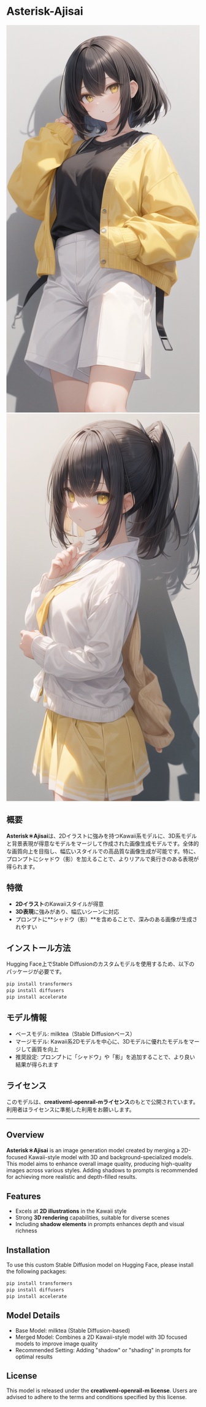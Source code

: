# Asterisk-Ajisai

![](00002-2301943573.png)
![](00004-2301943575.png)

## 概要
**Asterisk＊Ajisai**は、2Dイラストに強みを持つKawaii系モデルに、3D系モデルと背景表現が得意なモデルをマージして作成された画像生成モデルです。全体的な画質向上を目指し、幅広いスタイルでの高品質な画像生成が可能です。特に、プロンプトにシャドウ（影）を加えることで、よりリアルで奥行きのある表現が得られます。

## 特徴
- **2Dイラスト**のKawaiiスタイルが得意
- **3D表現**に強みがあり、幅広いシーンに対応
- プロンプトに**シャドウ（影）**を含めることで、深みのある画像が生成されやすい

## インストール方法
Hugging Face上でStable Diffusionのカスタムモデルを使用するため、以下のパッケージが必要です。

```bash
pip install transformers
pip install diffusers
pip install accelerate
```

## モデル情報
 - ベースモデル: milktea（Stable Diffusionベース）
 - マージモデル: Kawaii系2Dモデルを中心に、3Dモデルに優れたモデルをマージして画質を向上
 - 推奨設定: プロンプトに「シャドウ」や「影」を追加することで、より良い結果が得られます

## ライセンス
このモデルは、**creativeml-openrail-mライセンス**のもとで公開されています。利用者はライセンスに準拠した利用をお願いします。

---

## Overview
**Asterisk＊Ajisai** is an image generation model created by merging a 2D-focused Kawaii-style model with 3D and background-specialized models. This model aims to enhance overall image quality, producing high-quality images across various styles. Adding shadows to prompts is recommended for achieving more realistic and depth-filled results.

## Features
- Excels at **2D illustrations** in the Kawaii style
- Strong **3D rendering** capabilities, suitable for diverse scenes
- Including **shadow elements** in prompts enhances depth and visual richness

## Installation
To use this custom Stable Diffusion model on Hugging Face, please install the following packages:

```bash
pip install transformers
pip install diffusers
pip install accelerate
```

## Model Details
 - Base Model: milktea (Stable Diffusion-based)
 - Merged Model: Combines a 2D Kawaii-style model with 3D focused models to improve image quality
 - Recommended Setting: Adding "shadow" or "shading" in prompts for optimal results

## License
This model is released under the **creativeml-openrail-m license**. Users are advised to adhere to the terms and conditions specified by this license.
